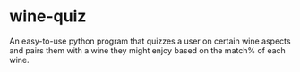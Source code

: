 # wine-quiz
An easy-to-use python program that quizzes a user on certain wine aspects and pairs them with a wine they might enjoy based on the match% of each wine.
